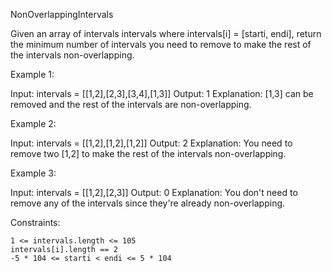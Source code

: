 NonOverlappingIntervals

Given an array of intervals intervals where intervals[i] = [starti, endi], return the minimum number of intervals you need to remove to make the rest of the intervals non-overlapping.

Example 1:

Input: intervals = [[1,2],[2,3],[3,4],[1,3]]
Output: 1
Explanation: [1,3] can be removed and the rest of the intervals are non-overlapping.

Example 2:

Input: intervals = [[1,2],[1,2],[1,2]]
Output: 2
Explanation: You need to remove two [1,2] to make the rest of the intervals non-overlapping.

Example 3:

Input: intervals = [[1,2],[2,3]]
Output: 0
Explanation: You don't need to remove any of the intervals since they're already non-overlapping.

Constraints:

    1 <= intervals.length <= 105
    intervals[i].length == 2
    -5 * 104 <= starti < endi <= 5 * 104

